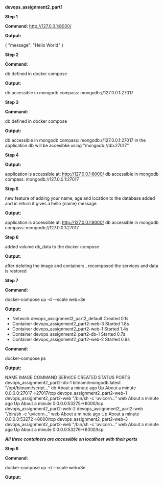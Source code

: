 **devops_assignment2_part1**

**Step 1**

**Command:** http://127.0.0.1:8000/

**Output:** 

{
  "message": "Hello World"
}

**Step 2**

**Command:**

db defined in docker compose

**Output:** 

db accessible in mongodb compass: mongodb://127.0.0.1:27017


**Step 3**

**Command:**

db defined in docker compose

**Output:** 

db accessible in mongodb compass: mongodb://127.0.0.1:27017
in the application db will be accesibke using "mongodb://db:27017"

**Step 4**


**Output:** 

application is accessible at: http://127.0.0.1:8000/
db accessible in mongodb compass: mongodb://127.0.0.1:27017

**Step 5**

new feature of adding your name, age and location to the database added and in return it gives a hello {name} message 

**Output:** 

application is accessible at: http://127.0.0.1:8000/
db accessible in mongodb compass: mongodb://127.0.0.1:27017

**Step 6**

added volume db_data to the docker compose

**Output:** 

after deleting the image and containers , recomposed the services and data is restored


**Step 7**

**Command:**

docker-compose up -d --scale web=3e

**Output:** 

 - Network devops_assignment2_part2_default  Created                                                               0.1s
 - Container devops_assignment2_part2-web-3  Started                                                               1.8s
 - Container devops_assignment2_part2-web-1  Started                                                               1.4s
 - Container devops_assignment2_part2-db-1   Started                                                               0.7s
 - Container devops_assignment2_part2-web-2  Started                                                               0.9s

**Command:**

docker-compose ps


**Output:** 

NAME                             IMAGE                          COMMAND                  SERVICE             CREATED              STATUS              PORTS
devops_assignment2_part2-db-1    bitnami/mongodb:latest         "/opt/bitnami/script…"   db                  About a minute ago   Up About a minute   0.0.0.0:27017->27017/tcp
devops_assignment2_part2-web-1   devops_assignment2_part2-web   "/bin/sh -c 'uvicorn…"   web                 About a minute ago   Up About a minute   0.0.0.0:53275->8000/tcp
devops_assignment2_part2-web-2   devops_assignment2_part2-web   "/bin/sh -c 'uvicorn…"   web                 About a minute ago   Up About a minute   0.0.0.0:53272->8000/tcp
devops_assignment2_part2-web-3   devops_assignment2_part2-web   "/bin/sh -c 'uvicorn…"   web                 About a minute ago   Up About a minute   0.0.0.0:53276->8000/tcp


***All three containers are accessible on localhost with their ports***

**Step 8**

**Command:**

docker-compose up -d --scale web=3e

**Output:** 
